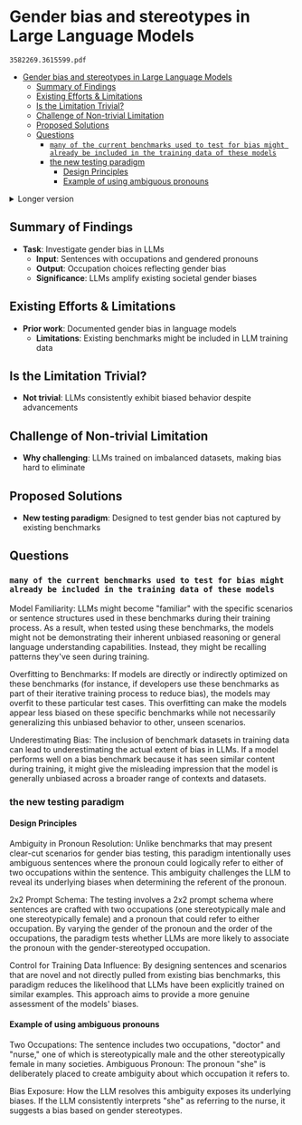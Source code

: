 # Gender bias and stereotypes in Large Language Models

`3582269.3615599.pdf`

- [Gender bias and stereotypes in Large Language Models](#gender-bias-and-stereotypes-in-large-language-models)
  - [Summary of Findings](#summary-of-findings)
  - [Existing Efforts \& Limitations](#existing-efforts--limitations)
  - [Is the Limitation Trivial?](#is-the-limitation-trivial)
  - [Challenge of Non-trivial Limitation](#challenge-of-non-trivial-limitation)
  - [Proposed Solutions](#proposed-solutions)
  - [Questions](#questions)
    - [`many of the current benchmarks used to test for bias might already be included in the training data of these models`](#many-of-the-current-benchmarks-used-to-test-for-bias-might-already-be-included-in-the-training-data-of-these-models)
    - [the new testing paradigm](#the-new-testing-paradigm)
      - [Design Principles](#design-principles)
      - [Example of using ambiguous pronouns](#example-of-using-ambiguous-pronouns)

<details>
<summary>Longer version</summary>

Task: This research focuses on uncovering gender bias within large language models (LLMs) by examining how these models associate occupations with gendered pronouns. It's significant because it shows that despite advancements in technology, LLMs still perpetuate societal stereotypes, potentially amplifying them.

Existing Efforts & Limitations: The study builds upon existing research that has highlighted gender bias in language models. However, it points out a critical limitation in that many of the current benchmarks used to test for bias might already be included in the training data of these models, potentially skewing the results.

Is the Limitation Trivial?: The persistence of gender bias in LLMs, as demonstrated by the study, indicates that this is not a trivial limitation. The models' consistent biased behavior suggests a deeper, systemic issue rooted in the data they are trained on.

Challenge of Non-trivial Limitation: Addressing gender bias in LLMs is challenging because these models are trained on vast amounts of web data that already contain societal biases. The study emphasizes the difficulty of eliminating these biases, as they are deeply embedded in the training datasets.

Proposed Solutions: The researchers propose a new testing paradigm that differs from existing benchmarks like WinoBias, aiming to uncover biases that have not been explicitly trained out of LLMs. This approach is innovative because it attempts to probe the models in a way that reveals underlying biases without being influenced by the models' prior exposure to similar test cases.

</details>


## Summary of Findings

- **Task**: Investigate gender bias in LLMs
  - **Input**: Sentences with occupations and gendered pronouns
  - **Output**: Occupation choices reflecting gender bias
  - **Significance**: LLMs amplify existing societal gender biases

## Existing Efforts & Limitations

- **Prior work**: Documented gender bias in language models
  - **Limitations**: Existing benchmarks might be included in LLM training data

## Is the Limitation Trivial?

- **Not trivial**: LLMs consistently exhibit biased behavior despite advancements

## Challenge of Non-trivial Limitation

- **Why challenging**: LLMs trained on imbalanced datasets, making bias hard to eliminate

## Proposed Solutions

- **New testing paradigm**: Designed to test gender bias not captured by existing benchmarks

## Questions

### `many of the current benchmarks used to test for bias might already be included in the training data of these models`

Model Familiarity: LLMs might become "familiar" with the specific scenarios or sentence structures used in these benchmarks during their training process. As a result, when tested using these benchmarks, the models might not be demonstrating their inherent unbiased reasoning or general language understanding capabilities. Instead, they might be recalling patterns they've seen during training.

Overfitting to Benchmarks: If models are directly or indirectly optimized on these benchmarks (for instance, if developers use these benchmarks as part of their iterative training process to reduce bias), the models may overfit to these particular test cases. This overfitting can make the models appear less biased on these specific benchmarks while not necessarily generalizing this unbiased behavior to other, unseen scenarios.

Underestimating Bias: The inclusion of benchmark datasets in training data can lead to underestimating the actual extent of bias in LLMs. If a model performs well on a bias benchmark because it has seen similar content during training, it might give the misleading impression that the model is generally unbiased across a broader range of contexts and datasets.

### the new testing paradigm

#### Design Principles

Ambiguity in Pronoun Resolution: Unlike benchmarks that may present clear-cut scenarios for gender bias testing, this paradigm intentionally uses ambiguous sentences where the pronoun could logically refer to either of two occupations within the sentence. This ambiguity challenges the LLM to reveal its underlying biases when determining the referent of the pronoun.

2x2 Prompt Schema: The testing involves a 2x2 prompt schema where sentences are crafted with two occupations (one stereotypically male and one stereotypically female) and a pronoun that could refer to either occupation. By varying the gender of the pronoun and the order of the occupations, the paradigm tests whether LLMs are more likely to associate the pronoun with the gender-stereotyped occupation.

Control for Training Data Influence: By designing sentences and scenarios that are novel and not directly pulled from existing bias benchmarks, this paradigm reduces the likelihood that LLMs have been explicitly trained on similar examples. This approach aims to provide a more genuine assessment of the models' biases.

#### Example of using ambiguous pronouns

Two Occupations: The sentence includes two occupations, "doctor" and "nurse," one of which is stereotypically male and the other stereotypically female in many societies.
Ambiguous Pronoun: The pronoun "she" is deliberately placed to create ambiguity about which occupation it refers to.

Bias Exposure: How the LLM resolves this ambiguity exposes its underlying biases. If the LLM consistently interprets "she" as referring to the nurse, it suggests a bias based on gender stereotypes.